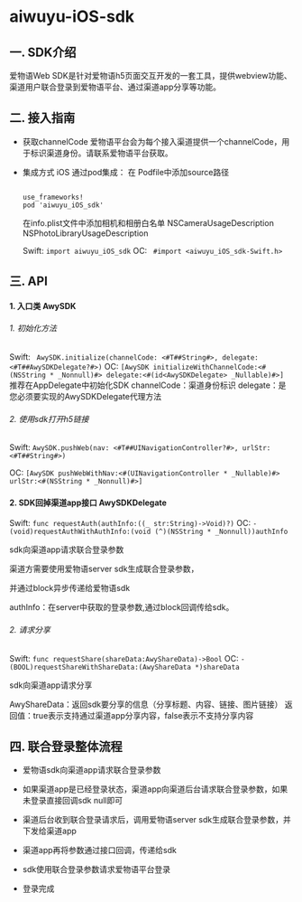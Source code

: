 # aiwuyu-iOS-sdk
## 一. SDK介绍
爱物语Web SDK是针对爱物语h5页面交互开发的一套工具，提供webview功能、渠道用户联合登录到爱物语平台、通过渠道app分享等功能。

## 二. 接入指南
* 获取channelCode
爱物语平台会为每个接入渠道提供一个channelCode，用于标识渠道身份。请联系爱物语平台获取。
* 集成方式
     iOS
     通过pod集成：
     在 Podfile中添加source路径
    ``` source 'http://gitlab.famfin.com:8080/APP/aiwuyu_ios_sdk.git'
    
    use_frameworks!
    pod 'aiwuyu_iOS_sdk'
    ```
    在info.plist文件中添加相机和相册白名单
    NSCameraUsageDescription
    NSPhotoLibraryUsageDescription
    
    Swift:
    ``` import aiwuyu_iOS_sdk ```
    OC:
   ``` #import <aiwuyu_iOS_sdk-Swift.h>```
   
## 三.  API
#### 1. 入口类 AwySDK

###### 1. 初始化方法
Swift:
 ``` AwySDK.initialize(channelCode: <#T##String#>, delegate: <#T##AwySDKDelegate?#>)```
OC:
 ```[AwySDK initializeWithChannelCode:<#(NSString * _Nonnull)#> delegate:<#(id<AwySDKDelegate> _Nullable)#>] ```
推荐在AppDelegate中初始化SDK
channelCode：渠道身份标识
delegate：是您必须要实现的AwySDKDelegate代理方法

###### 2. 使用sdk打开h5链接

Swift:
```AwySDK.pushWeb(nav: <#T##UINavigationController?#>, urlStr: <#T##String#>)```

OC:
```[AwySDK pushWebWithNav:<#(UINavigationController * _Nullable)#> urlStr:<#(NSString * _Nonnull)#>]```


#### 2. SDK回掉渠道app接口 AwySDKDelegate
Swift:
```func requestAuth(authInfo:((_ str:String)->Void)?)```
OC:
```- (void)requestAuthWithAuthInfo:(void (^)(NSString * _Nonnull))authInfo```

sdk向渠道app请求联合登录参数

渠道方需要使用爱物语server sdk生成联合登录参数，

并通过block异步传递给爱物语sdk

authInfo：在server中获取的登录参数,通过block回调传给sdk。

###### 2. 请求分享
Swift:
```func requestShare(shareData:AwyShareData)->Bool```
OC:
```- (BOOL)requestShareWithShareData:(AwyShareData *)shareData```

sdk向渠道app请求分享 

AwyShareData：返回sdk要分享的信息（分享标题、内容、链接、图片链接）
返回值：true表示支持通过渠道app分享内容，false表示不支持分享内容 

## 四. 联合登录整体流程

* 爱物语sdk向渠道app请求联合登录参数

* 如果渠道app是已经登录状态，渠道app向渠道后台请求联合登录参数，如果未登录直接回调sdk null即可

* 渠道后台收到联合登录请求后，调用爱物语server sdk生成联合登录参数，并下发给渠道app

* 渠道app再将参数通过接口回调，传递给sdk

* sdk使用联合登录参数请求爱物语平台登录

* 登录完成
